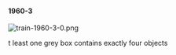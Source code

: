 #### 1960-3
![train-1960-3-0.png](https://github.com/lil-lab/nlvr/raw/master/nlvr/train/images/23/train-1960-3-0.png "train-1960-3-0.png")

t least one grey box contains exactly four objects